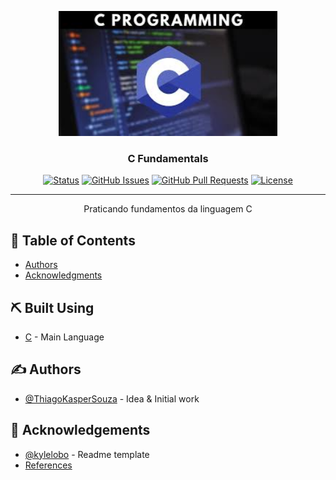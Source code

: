 <p align="center">
  <a href="" rel="noopener">
 <img width=350px height=200px src="./logo.png" alt="Project logo"></a>
</p>

<h3 align="center">C Fundamentals</h3>

<div align="center">

[![Status](https://img.shields.io/badge/status-active-success.svg)]()
[![GitHub Issues](https://img.shields.io/github/issues/ThiagoKasperSouza/CFundamentals.svg)](https://github.com/ThiagoKasperSouza/CFundamentals/issues)
[![GitHub Pull Requests](https://img.shields.io/github/issues-pr/ThiagoKasperSouza/CFundamentals.svg)](https://github.com/ThiagoKasperSouza/CFundamentals/pulls)
[![License](https://img.shields.io/badge/license-MIT-blue.svg)](/LICENSE)

</div>

---

<p align="center"> Praticando fundamentos da linguagem C
    <br> 
</p>

## 📝 Table of Contents

- [Authors](#authors)
- [Acknowledgments](#acknowledgement)


## ⛏️ Built Using <a name = "built_using"></a>

- [C](https://learn.microsoft.com/pt-br/cpp/c-language/?view=msvc-170) - Main Language

## ✍️ Authors <a name = "authors"></a>
- [@ThiagoKasperSouza](https://github.com/ThiagoKasperSouza) - Idea & Initial work


## 🎉 Acknowledgements <a name = "acknowledgement"></a>

- [@kylelobo](https://github.com/kylelobo) - Readme template
- [References](./refs.txt)
